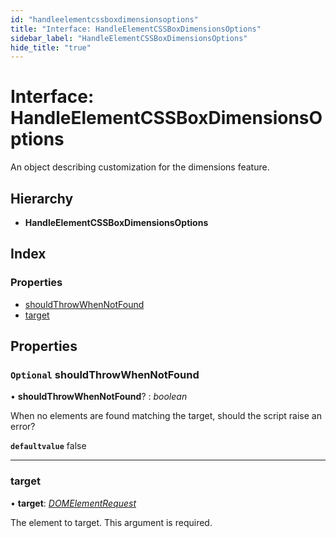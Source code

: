 ```yaml
---
id: "handleelementcssboxdimensionsoptions"
title: "Interface: HandleElementCSSBoxDimensionsOptions"
sidebar_label: "HandleElementCSSBoxDimensionsOptions"
hide_title: "true"
---
```


# Interface: HandleElementCSSBoxDimensionsOptions

An object describing customization for the dimensions feature.

## Hierarchy

* **HandleElementCSSBoxDimensionsOptions**

## Index

### Properties

* [shouldThrowWhenNotFound](handleelementcssboxdimensionsoptions.md#optional-shouldthrowwhennotfound)
* [target](handleelementcssboxdimensionsoptions.md#target)

## Properties

### `Optional` shouldThrowWhenNotFound

• **shouldThrowWhenNotFound**? : *boolean*

When no elements are found matching the target, should the script
raise an error?

**`defaultvalue`** false

___

###  target

• **target**: *[DOMElementRequest](../index.md#domelementrequest)*

The element to target. This argument is required.
